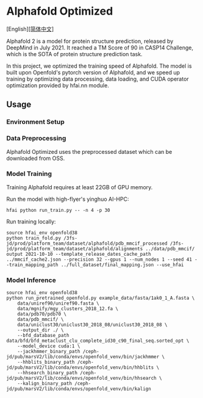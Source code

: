 # Alphafold Optimized

[English][[简体中文]](README.md)

Alphafold 2 is a model for protein structure prediction, released by DeepMind in July 2021. It reached a TM Score of 90 in CASP14 Challenge, which is the SOTA of protein structure prediction task.

In this project, we optimized the training speed of Alphafold. The model is built upon Openfold's pytorch version of Alphafold, and we speed up training by optimizing data processing, data loading, and CUDA operator optimization provided by hfai.nn module. 


## Usage

### Environment Setup

### Data Preprocessing

Alphafold Optimized uses the preprocessed dataset which can be downloaded from OSS.

### Model Training

Training Alphafold requires at least 22GB of GPU memory.

Run the model with high-flyer's yinghuo AI-HPC:

```shell
hfai python run_train.py -- -n 4 -p 30
```

Run training locally:

```shell
source hfai_env openfold38
python train_fold.py /3fs-jd/prod/platform_team/dataset/alphafold/pdb_mmcif_processed /3fs-jd/prod/platform_team/dataset/alphafold/alignments ../data/pdb_mmcif/ output 2021-10-10 --template_release_dates_cache_path ../mmcif_cache2.json --precision 32 --gpus 1 --num_nodes 1 --seed 41 --train_mapping_path ../full_dataset/final_mapping.json --use_hfai
```

### Model Inference

```shell
source hfai_env openfold38
python run_pretrained_openfold.py example_data/fasta/1ak0_1_A.fasta \
    data/uniref90/uniref90.fasta \
    data/mgnify/mgy_clusters_2018_12.fa \
    data/pdb70/pdb70 \
    data/pdb_mmcif/ \
    data/uniclust30/uniclust30_2018_08/uniclust30_2018_08 \
    --output_dir ./ \
    --bfd_database_path data/bfd/bfd_metaclust_clu_complete_id30_c90_final_seq.sorted_opt \
    --model_device cuda:1 \
    --jackhmmer_binary_path /ceph-jd/pub/marsV2/lib/conda/envs/openfold_venv/bin/jackhmmer \
    --hhblits_binary_path /ceph-jd/pub/marsV2/lib/conda/envs/openfold_venv/bin/hhblits \
    --hhsearch_binary_path /ceph-jd/pub/marsV2/lib/conda/envs/openfold_venv/bin/hhsearch \
    --kalign_binary_path /ceph-jd/pub/marsV2/lib/conda/envs/openfold_venv/bin/kalign

```
